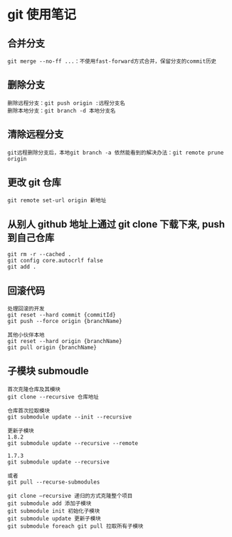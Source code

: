 # git 使用笔记

## 合并分支

```git
git merge --no-ff ...：不使用fast-forward方式合并，保留分支的commit历史
```

## 删除分支

```git
删除远程分支：git push origin :远程分支名
删除本地分支：git branch -d 本地分支名
```

## 清除远程分支

```git
git远程删除分支后，本地git branch -a 依然能看到的解决办法：git remote prune origin
```

## 更改 git 仓库

```git
git remote set-url origin 新地址
```

## 从别人 github 地址上通过 git clone 下载下来, push 到自己仓库

```git
git rm -r --cached .
git config core.autocrlf false
git add .
```

## 回滚代码

```git
处理回滚的开发
git reset --hard commit {commitId}
git push --force origin {branchName}

其他小伙伴本地
git reset --hard origin {branchName}
git pull origin {branchName}
```

## 子模块 submoudle

```git
首次克隆仓库及其模块
git clone --recursive 仓库地址

仓库首次拉取模块
git submodule update --init --recursive

更新子模块
1.8.2
git submodule update --recursive --remote

1.7.3
git submodule update --recursive

或者
git pull --recurse-submodules

git clone –recursive 递归的方式克隆整个项目
git submodule add 添加子模块
git submodule init 初始化子模块
git submodule update 更新子模块
git submodule foreach git pull 拉取所有子模块
```
